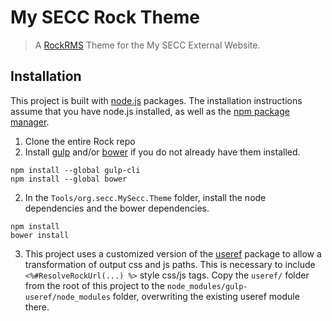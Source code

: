 # My SECC Rock Theme

> A [RockRMS](http://www.rockrms.com) Theme for the My SECC External Website.

## Installation

This project is built with [node.js](https://nodejs.org/) packages. The installation instructions assume that you have node.js installed, as well as the [npm package manager](https://www.npmsjs.com).

1. Clone the entire Rock repo
2. Install [gulp](http://gulpjs.com)  and/or [bower](https://bower.io) if you do not already have them installed.
``` 
npm install --global gulp-cli
npm install --global bower
```
2. In the `Tools/org.secc.MySecc.Theme` folder, install the node dependencies and the bower dependencies.
```
npm install
bower install
```
3. This project uses a customized version of the [useref](https://github.com/jonkemp/useref) package to allow a transformation of output css and js paths. This is necessary to include `<%#ResolveRockUrl(...) %>` style css/js tags.
Copy the `useref/` folder from the root of this project to the `node_modules/gulp-useref/node_modules` folder, overwriting the existing useref module there.
